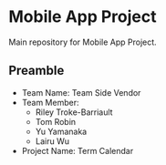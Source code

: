 # Mobile App Project
Main repository for Mobile App Project.    

## Preamble
- Team Name: Team Side Vendor
- Team Member:
	- Riley Troke-Barriault
	- Tom Robin
	- Yu Yamanaka
	- Lairu Wu
- Project Name: Term Calendar

